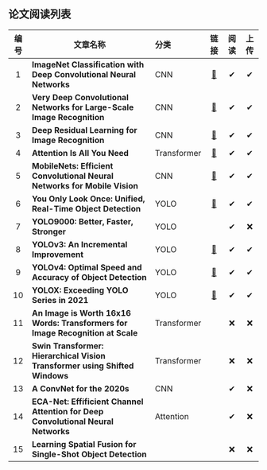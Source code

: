 ## 论文阅读列表

| 编号 | 文章名称                                                     | 分类        |                             链接                             | 阅读 | 上传 |
| :--: | ------------------------------------------------------------ | :---------- | :----------------------------------------------------------: | :--: | :--: |
|  1   | **ImageNet Classification with Deep Convolutional Neural Networks** | CNN         | [🎫](./CNN/ImageNet%20Classification%20with%20Deep%20Convolutional%20Neural%20Networks) |  ✔   |  ✔   |
|  2   | **Very Deep Convolutional Networks for Large-Scale Image Recognition** | CNN         | [🎫](./CNN/Very%20Deep%20Convolutional%20Networks%20for%20Large-Scale%20Image%20Recognition) |  ✔   |  ✔   |
|  3   | **Deep Residual Learning for Image Recognition**             | CNN         | [🎫](./CNN/Deep%20Residual%20Learning%20for%20Image%20Recognition) |  ✔   |  ✔   |
|  4   | **Attention Is All You Need**                                | Transformer |     [🎫](./Transformer/Attention%20Is%20All%20You%20Need)     |  ✔   |  ✔   |
|  5   | **MobileNets: Efficient Convolutional Neural Networks for Mobile Vision** | CNN         | [🎫](./CNN/MobileNets%20Efficient%20Convolutional%20Neural%20Networks%20for%20Mobile%20Vision) |  ✔   |  ✔   |
|  6   | **You Only Look Once: Unified, Real-Time Object Detection**  | YOLO        |                      [🎫](./YOLO/YOLOv1)                      |  ✔   |  ✔   |
|  7   | **YOLO9000: Better, Faster, Stronger**                       | YOLO        |                                                              |  ✔   |  ❌   |
|  8   | **YOLOv3: An Incremental Improvement**                       | YOLO        |                      [🎫](./YOLO/YOLOv3)                      |  ✔   |  ✔   |
|  9   | **YOLOv4: Optimal Speed and Accuracy of Object Detection**   | YOLO        |                      [🎫](./YOLO/YOLOv4)                      |  ✔   |  ✔   |
|  10  | **YOLOX: Exceeding YOLO Series in 2021**                     | YOLO        |                      [🎫](./YOLO/YOLOX)                       |  ✔   |  ✔   |
|  11  | **An Image is Worth 16x16 Words: Transformers for Image Recognition at Scale** | Transformer |                                                              |  ❌   |  ❌   |
|  12  | **Swin Transformer: Hierarchical Vision Transformer using Shifted Windows** | Transformer |                                                              |  ❌   |  ❌   |
|  13  | **A ConvNet for the 2020s**                                  | CNN         |                                                              |  ✔   |  ❌   |
|  14  | **ECA-Net: Effificient Channel Attention for Deep Convolutional Neural Networks** | Attention   |                                                              |  ✔   |  ❌   |
|  15  | **Learning Spatial Fusion for Single-Shot Object Detection** |             |                                                              |  ❌   |  ❌   |





